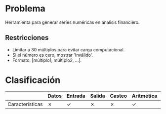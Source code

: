 # Problema

Herramienta para generar series numéricas en análisis financiero.

## Restricciones

- Limitar a 30 múltiplos para evitar carga computacional.
- Si el número es cero, mostrar 'Inválido'.
- Formato: [múltiplo1, múltiplo2, ...].

# Clasificación
|  | Datos | Entrada | Salida | Casteo | Aritmética | Relacionales | Lógicos | Condicionales | Ciclo | Matrices | Funciones |
|----------|-------|---------|--------|--------|------------|--------------|---------|---------------|-------|----------|-------------|
| Características | ✗ | ✓ | ✗ | ✗ | ✓ | ✗ | ✗ | ✗ | ✓ | ✗ | ✗ |
